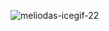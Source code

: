 
![meliodas-icegif-22](https://github.com/user-attachments/assets/f40b62d1-c5ec-44f4-979f-a24bbc28ba0d)

